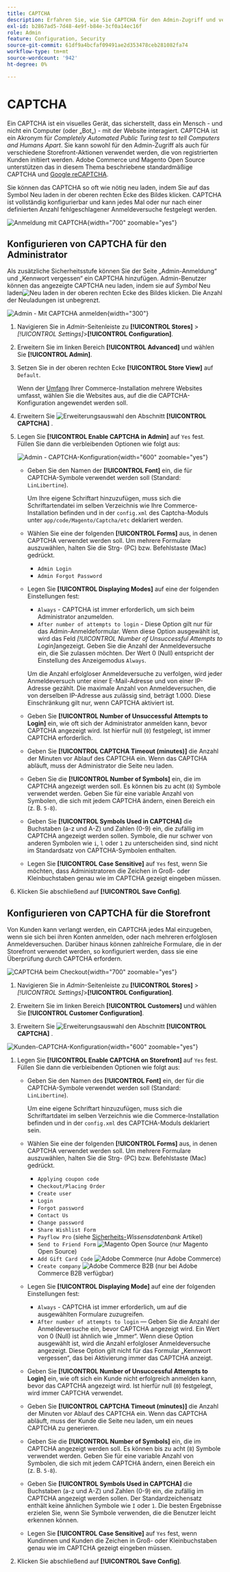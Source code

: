 ```yaml
---
title: CAPTCHA
description: Erfahren Sie, wie Sie CAPTCHA für den Admin-Zugriff und verschiedene Storefront-Aktionen konfigurieren, die von registrierten Kundinnen und Kunden initiiert werden.
exl-id: b2867ad5-7d48-4e9f-b84e-3cf0a14ec16f
role: Admin
feature: Configuration, Security
source-git-commit: 61df9a4bcfaf09491ae2d353478ceb281082fa74
workflow-type: tm+mt
source-wordcount: '942'
ht-degree: 0%

---
```


# CAPTCHA

Ein CAPTCHA ist ein visuelles Gerät, das sicherstellt, dass ein Mensch - und nicht ein Computer (oder „Bot„) - mit der Website interagiert. CAPTCHA ist ein Akronym für _Completely Automated Public Turing test to tell Computers and Humans Apart_. Sie kann sowohl für den Admin-Zugriff als auch für verschiedene Storefront-Aktionen verwendet werden, die von registrierten Kunden initiiert werden. Adobe Commerce und Magento Open Source unterstützen das in diesem Thema beschriebene standardmäßige CAPTCHA und [Google reCAPTCHA](security-google-recaptcha.md).

Sie können das CAPTCHA so oft wie nötig neu laden, indem Sie auf das Symbol Neu laden in der oberen rechten Ecke des Bildes klicken. CAPTCHA ist vollständig konfigurierbar und kann jedes Mal oder nur nach einer definierten Anzahl fehlgeschlagener Anmeldeversuche festgelegt werden.

![Anmeldung mit CAPTCHA](./assets/customer-account-login-captcha.png){width="700" zoomable="yes"}

## Konfigurieren von CAPTCHA für den Administrator

Als zusätzliche Sicherheitsstufe können Sie der Seite „Admin-Anmeldung“ und „Kennwort vergessen“ ein CAPTCHA hinzufügen. Admin-Benutzer können das angezeigte CAPTCHA neu laden, indem sie auf _Symbol_ Neu laden![Neu laden](./assets/CAPTCHA-icon-reload.png) in der oberen rechten Ecke des Bildes klicken. Die Anzahl der Neuladungen ist unbegrenzt.

![Admin - Mit CAPTCHA anmelden](./assets/security-captcha-admin.png){width="300"}

1. Navigieren Sie in _Admin_-Seitenleiste zu **[!UICONTROL Stores]** > _[!UICONTROL Settings]_>**[!UICONTROL Configuration]**.

1. Erweitern Sie im linken Bereich **[!UICONTROL Advanced]** und wählen Sie **[!UICONTROL Admin]**.

1. Setzen Sie in der oberen rechten Ecke **[!UICONTROL Store View]** auf `Default`.

   Wenn der [Umfang](../getting-started/websites-stores-views.md#scope-settings) Ihrer Commerce-Installation mehrere Websites umfasst, wählen Sie die Websites aus, auf die die CAPTCHA-Konfiguration angewendet werden soll.

1. Erweitern Sie ![Erweiterungsauswahl](../assets/icon-display-expand.png) den Abschnitt **[!UICONTROL CAPTCHA]** .

1. Legen Sie **[!UICONTROL Enable CAPTCHA in Admin]** auf `Yes` fest. Füllen Sie dann die verbleibenden Optionen wie folgt aus:

   ![Admin - CAPTCHA-Konfiguration](../configuration-reference/advanced/assets/admin-captcha.png){width="600" zoomable="yes"}

   - Geben Sie den Namen der **[!UICONTROL Font]** ein, die für CAPTCHA-Symbole verwendet werden soll (Standard: `LinLibertine`).

     Um Ihre eigene Schriftart hinzuzufügen, muss sich die Schriftartendatei im selben Verzeichnis wie Ihre Commerce-Installation befinden und in der `config.xml` des Captcha-Moduls unter `app/code/Magento/Captcha/etc` deklariert werden.

   - Wählen Sie eine der folgenden **[!UICONTROL Forms]** aus, in denen CAPTCHA verwendet werden soll. Um mehrere Formulare auszuwählen, halten Sie die Strg- (PC) bzw. Befehlstaste (Mac) gedrückt.

      - `Admin Login`
      - `Admin Forgot Password`

   - Legen Sie **[!UICONTROL Displaying Modes]** auf eine der folgenden Einstellungen fest:

      - `Always` - CAPTCHA ist immer erforderlich, um sich beim Administrator anzumelden.
      - `After number of attempts to login` - Diese Option gilt nur für das Admin-Anmeldeformular. Wenn diese Option ausgewählt ist, wird das Feld _[!UICONTROL Number of Unsuccessful Attempts to Login]_&#x200B;angezeigt. Geben Sie die Anzahl der Anmeldeversuche ein, die Sie zulassen möchten. Der Wert 0 (Null) entspricht der Einstellung des Anzeigemodus `Always`.

     Um die Anzahl erfolgloser Anmeldeversuche zu verfolgen, wird jeder Anmeldeversuch unter einer E-Mail-Adresse und von einer IP-Adresse gezählt. Die maximale Anzahl von Anmeldeversuchen, die von derselben IP-Adresse aus zulässig sind, beträgt 1.000. Diese Einschränkung gilt nur, wenn CAPTCHA aktiviert ist.

   - Geben Sie **[!UICONTROL Number of Unsuccessful Attempts to Login]** ein, wie oft sich der Administrator anmelden kann, bevor CAPTCHA angezeigt wird. Ist hierfür null (`0`) festgelegt, ist immer CAPTCHA erforderlich.

   - Geben Sie **[!UICONTROL CAPTCHA Timeout (minutes)]** die Anzahl der Minuten vor Ablauf des CAPTCHA ein. Wenn das CAPTCHA abläuft, muss der Administrator die Seite neu laden.

   - Geben Sie die **[!UICONTROL Number of Symbols]** ein, die im CAPTCHA angezeigt werden soll. Es können bis zu acht (`8`) Symbole verwendet werden. Geben Sie für eine variable Anzahl von Symbolen, die sich mit jedem CAPTCHA ändern, einen Bereich ein (z. B. `5-8`).

   - Geben Sie **[!UICONTROL Symbols Used in CAPTCHA]** die Buchstaben (a-z und A-Z) und Zahlen (0-9) ein, die zufällig im CAPTCHA angezeigt werden sollen. Symbole, die nur schwer von anderen Symbolen wie `i`, `l` oder `1` zu unterscheiden sind, sind nicht im Standardsatz von CAPTCHA-Symbolen enthalten.

   - Legen Sie **[!UICONTROL Case Sensitive]** auf `Yes` fest, wenn Sie möchten, dass Administratoren die Zeichen in Groß- oder Kleinbuchstaben genau wie im CAPTCHA gezeigt eingeben müssen.

1. Klicken Sie abschließend auf **[!UICONTROL Save Config]**.

## Konfigurieren von CAPTCHA für die Storefront

Von Kunden kann verlangt werden, ein CAPTCHA jedes Mal einzugeben, wenn sie sich bei ihren Konten anmelden, oder nach mehreren erfolglosen Anmeldeversuchen. Darüber hinaus können zahlreiche Formulare, die in der Storefront verwendet werden, so konfiguriert werden, dass sie eine Überprüfung durch CAPTCHA erfordern.

![CAPTCHA beim Checkout](./assets/storefront-checkout-payment-captcha.png){width="700" zoomable="yes"}

1. Navigieren Sie in _Admin_-Seitenleiste zu **[!UICONTROL Stores]** > _[!UICONTROL Settings]_>**[!UICONTROL Configuration]**.

1. Erweitern Sie im linken Bereich **[!UICONTROL Customers]** und wählen Sie **[!UICONTROL Customer Configuration]**.

1. Erweitern Sie ![Erweiterungsauswahl](../assets/icon-display-expand.png) den Abschnitt **[!UICONTROL CAPTCHA]** .

![Kunden-CAPTCHA-Konfiguration](../configuration-reference/customers/assets/customer-configuration-captcha.png){width="600" zoomable="yes"}

1. Legen Sie **[!UICONTROL Enable CAPTCHA on Storefront]** auf `Yes` fest. Füllen Sie dann die verbleibenden Optionen wie folgt aus:

   - Geben Sie den Namen des **[!UICONTROL Font]** ein, der für die CAPTCHA-Symbole verwendet werden soll (Standard: `LinLibertine`).

     Um eine eigene Schriftart hinzuzufügen, muss sich die Schriftartdatei im selben Verzeichnis wie die Commerce-Installation befinden und in der `config.xml` des CAPTCHA-Moduls deklariert sein.

   - Wählen Sie eine der folgenden **[!UICONTROL Forms]** aus, in denen CAPTCHA verwendet werden soll. Um mehrere Formulare auszuwählen, halten Sie die Strg- (PC) bzw. Befehlstaste (Mac) gedrückt.

      - `Applying coupon code`
      - `Checkout/Placing Order`
      - `Create user`
      - `Login`
      - `Forgot password`
      - `Contact Us`
      - `Change password`
      - `Share Wishlist Form`
      - `Payflow Pro` (siehe [Sicherheits-](https://experienceleague.adobe.com/docs/commerce-knowledge-base/kb/troubleshooting/payments/paypal-payflow-pro-active-carding-activity.html)_Wissensdatenbank_ Artikel)
      - `Send to Friend Form` ![Magento Open Source ](../assets/open-source.svg) (nur Magento Open Source)
      - `Add Gift Card Code` ![Adobe Commerce](../assets/adobe-logo.svg) (nur Adobe Commerce)
      - `Create company` ![Adobe Commerce B2B](../assets/b2b.svg) (nur bei Adobe Commerce B2B verfügbar)

   - Legen Sie **[!UICONTROL Displaying Mode]** auf eine der folgenden Einstellungen fest:

      - `Always` - CAPTCHA ist immer erforderlich, um auf die ausgewählten Formulare zuzugreifen.
      - `After number of attempts to login` — Geben Sie die Anzahl der Anmeldeversuche ein, bevor CAPTCHA angezeigt wird. Ein Wert von 0 (Null) ist ähnlich wie „Immer“. Wenn diese Option ausgewählt ist, wird die Anzahl erfolgloser Anmeldeversuche angezeigt. Diese Option gilt nicht für das Formular „Kennwort vergessen“, das bei Aktivierung immer das CAPTCHA anzeigt.

   - Geben Sie **[!UICONTROL Number of Unsuccessful Attempts to Login]** ein, wie oft sich ein Kunde nicht erfolgreich anmelden kann, bevor das CAPTCHA angezeigt wird. Ist hierfür null (`0`) festgelegt, wird immer CAPTCHA verwendet.

   - Geben Sie **[!UICONTROL CAPTCHA Timeout (minutes)]** die Anzahl der Minuten vor Ablauf des CAPTCHA ein. Wenn das CAPTCHA abläuft, muss der Kunde die Seite neu laden, um ein neues CAPTCHA zu generieren.

   - Geben Sie die **[!UICONTROL Number of Symbols]** ein, die im CAPTCHA angezeigt werden soll. Es können bis zu acht (`8`) Symbole verwendet werden. Geben Sie für eine variable Anzahl von Symbolen, die sich mit jedem CAPTCHA ändern, einen Bereich ein (z. B. `5-8`).

   - Geben Sie **[!UICONTROL Symbols Used in CAPTCHA]** die Buchstaben (a-z und A-Z) und Zahlen (0-9) ein, die zufällig im CAPTCHA angezeigt werden sollen. Der Standardzeichensatz enthält keine ähnlichen Symbole wie `I` oder `1`. Die besten Ergebnisse erzielen Sie, wenn Sie Symbole verwenden, die die Benutzer leicht erkennen können.

   - Legen Sie **[!UICONTROL Case Sensitive]** auf `Yes` fest, wenn Kundinnen und Kunden die Zeichen in Groß- oder Kleinbuchstaben genau wie im CAPTCHA gezeigt eingeben müssen.

1. Klicken Sie abschließend auf **[!UICONTROL Save Config]**.
